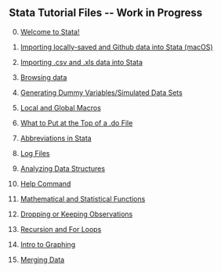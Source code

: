 ## Stata Tutorial Files -- Work in Progress

0) [Welcome to Stata!](https://pjakiela.github.io/stata/mod0.html)

1) [Importing locally-saved and Github data into Stata (macOS)](https://pjakiela.github.io/stata/mod1.html)

2) [Importing .csv and .xls data into Stata](https://pjakiela.github.io/stata/importExcelCSV.html)

3) [Browsing data](https://pjakiela.github.io/stata/browsing.html)

4) [Generating Dummy Variables/Simulated Data Sets](https://pjakiela.github.io/stata/variablesMod.html)

5) [Local and Global Macros](https://pjakiela.github.io/stata/macroMod.html)

6) [What to Put at the Top of a .do File](https://pjakiela.github.io/stata/topofdofile.html)

7) [Abbreviations in Stata](https://pjakiela.github.io/stata/abbreviating.html)

8) [Log Files](https://pjakiela.github.io/stata/logfile.html)

9) [Analyzing Data Structures](https://pjakiela.github.io/stata/analyzingdatastructures.html)

10) [Help Command](https://pjakiela.github.io/stata/helpcommand.html)

11) [Mathematical and Statistical Functions](https://pjakiela.github.io/stata/calculations.html)

12) [Dropping or Keeping Observations](https://pjakiela.github.io/stata/droppingkeeping.html)

13) [Recursion and For Loops](https://pjakiela.github.io/stata/loops.html)

14) [Intro to Graphing](https://pjakiela.github.io/stata/graphing.html)

15) [Merging Data](https://pjakiela.github.io/stata/mergingdata.html)
